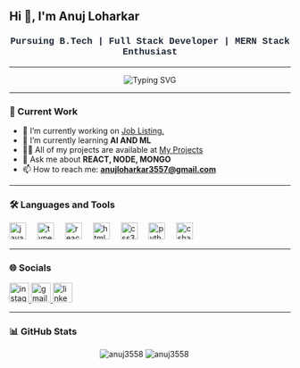 <h2 align="left">Hi 👋, I'm Anuj Loharkar</h2>
<h3 align="center" style="color: #1f2937; font-family: 'Courier New', monospace;">Pursuing B.Tech | Full Stack Developer | MERN Stack Enthusiast</h3>


---

<p align="center">
   <img src="https://readme-typing-svg.herokuapp.com?font=Courier+New&size=25&duration=4000&color=ff6600&center=true&vCenter=true&lines=MERN+Stack+Developer;AI+%26+ML+Enthusiast" alt="Typing SVG">
</p>




---



### 🚀 Current Work

- 🔭 I’m currently working on [Job Listing.](https://job-listing365.vercel.app/)  
- 🌱 I’m currently learning **AI AND ML**  
- 👨‍💻 All of my projects are available at [My Projects](https://669b6f1eec4953a418b33023--iridescent-mandazi-9a2d7d.netlify.app/)  
- 💬 Ask me about **REACT, NODE, MONGO**  
- 📫 How to reach me: **anujloharkar3557@gmail.com**

---

### 🛠 Languages and Tools

<div align="left">
  <img src="https://cdn.jsdelivr.net/gh/devicons/devicon/icons/javascript/javascript-original.svg" height="30" alt="javascript logo" />
  <img width="12" />
  <img src="https://cdn.jsdelivr.net/gh/devicons/devicon/icons/typescript/typescript-original.svg" height="30" alt="typescript logo" />
  <img width="12" />
  <img src="https://cdn.jsdelivr.net/gh/devicons/devicon/icons/react/react-original.svg" height="30" alt="react logo" />
  <img width="12" />
  <img src="https://cdn.jsdelivr.net/gh/devicons/devicon/icons/html5/html5-original.svg" height="30" alt="html5 logo" />
  <img width="12" />
  <img src="https://cdn.jsdelivr.net/gh/devicons/devicon/icons/css3/css3-original.svg" height="30" alt="css3 logo" />
  <img width="12" />
  <img src="https://cdn.jsdelivr.net/gh/devicons/devicon/icons/python/python-original.svg" height="30" alt="python logo" />
  <img width="12" />
  <img src="https://cdn.jsdelivr.net/gh/devicons/devicon/icons/csharp/csharp-original.svg" height="30" alt="csharp logo" />
</div>

---

### 🌐 Socials

<div align="left">

   <a href="https://www.instagram.com/im_anuj020/"><img src="https://img.shields.io/static/v1?message=Instagram&logo=instagram&label=&color=E4405F&logoColor=white&labelColor=&style=for-the-badge" height="35" alt="instagram logo" />
  <img src="https://img.shields.io/static/v1?message=Gmail&logo=gmail&label=&color=D14836&logoColor=white&labelColor=&style=for-the-badge" height="35" alt="gmail logo" />
  <a href="www.linkedin.com/in/anuj-loharkar-200813259"><img src="https://img.shields.io/static/v1?message=LinkedIn&logo=linkedin&label=&color=0077B5&logoColor=white&labelColor=&style=for-the-badge" height="35" alt="linkedin logo" /><a>
</div>

---

### 📊 GitHub Stats

<div align="center" style="display: flex; justify-content: center;">
  <div style="margin-right: 20px;">
    <img src="https://github-readme-stats.vercel.app/api?username=anuj3558&show_icons=true&locale=en" alt="anuj3558" />
     <img src="https://github-readme-streak-stats.herokuapp.com/?user=anuj3558&" alt="anuj3558" />
    <div>
   
  </div>
  </div>

</div>




